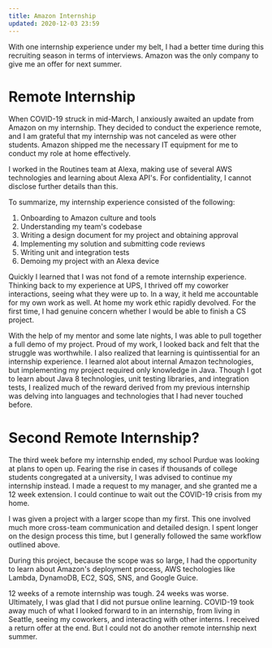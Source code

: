 ```yaml
---
title: Amazon Internship
updated: 2020-12-03 23:59
---
```


With one internship experience under my belt, I had a better time during this recruiting season in terms of interviews. Amazon was the only company to give me an offer for next summer.

# Remote Internship

When COVID-19 struck in mid-March, I anxiously awaited an update from Amazon on my internship. They decided to conduct the experience remote, and I am grateful that my internship was not canceled as were other students. Amazon shipped me the necessary IT equipment for me to conduct my role at home effectively.

I worked in the Routines team at Alexa, making use of several AWS technologies and learning about Alexa API's. For confidentiality, I cannot disclose further details than this.

To summarize, my internship experience consisted of the following:

1. Onboarding to Amazon culture and tools 
2. Understanding my team's codebase
3. Writing a design document for my project and obtaining approval
4. Implementing my solution and submitting code reviews 
5. Writing unit and integration tests
6. Demoing my project with an Alexa device

Quickly I learned that I was not fond of a remote internship experience. Thinking back to my experience at UPS, I thrived off my coworker interactions, seeing what they were up to. In a way, it held me accountable for my own work as well. At home my work ethic rapidly devolved. For the first time, I had genuine concern whether I would be able to finish a CS project.

With the help of my mentor and some late nights, I was able to pull together a full demo of my project. Proud of my work, I looked back and felt that the struggle was worthwhile. I also realized that learning is quintissential for an internship experience. I learned alot about internal Amazon technologies, but implementing my project required only knowledge in Java. Though I got to learn about Java 8 technologies, unit testing libraries, and integration tests, I realized much of the reward derived from my previous internship was delving into languages and technologies that I had never touched before. 

# Second Remote Internship?

The third week before my internship ended, my school Purdue was looking at plans to open up. Fearing the rise in cases if thousands of college students congregated at a university, I was advised to continue my internship instead. I made a request to my manager, and she granted me a 12 week extension. I could continue to wait out the COVID-19 crisis from my home.

I was given a project with a larger scope than my first. This one involved much more cross-team communication and detailed design. I spent longer on the design process this time, but I generally followed the same workflow outlined above. 

During this project, because the scope was so large, I had the opportunity to learn about Amazon's deployment process, AWS techologies like Lambda, DynamoDB, EC2, SQS, SNS, and Google Guice. 

12 weeks of a remote internship was tough. 24 weeks was worse. Ultimately, I was glad that I did not pursue online learning. COVID-19 took away much of what I looked forward to in an internship, from living in Seattle, seeing my coworkers, and interacting with other interns. I received a return offer at the end. But I could not do another remote internship next summer.